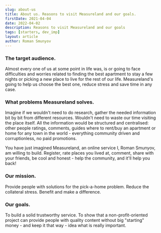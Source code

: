 ```yaml
---
slug: about-us
title: About us. Reasons to visit Measureland and our goals.
firstDate: 2021-04-04
date: 2022-04-02
description: Reasons to visit Measureland and our goals
tags: [starters, dev_imp]
layout: article
author: Roman Smunyov
---
```


<script>
    import Summary from "$lib/components/Article/Summary.svelte";
</script>

<Summary
    text="We're unique, cool and free. We're reducing stress and save time. By leaving relevant information you're helping yourself in the future."
/>

### The target audience.
Almost every one of us at some point in life was, is or going to face difficulties and worries related to finding the best apartment to stay a few nights or picking a new place to live for the rest of our life. Measureland's going to help us choose the best one, reduce stress and save time in any case.

### What problems Measureland solves.
Imagine if we wouldn't need to do research, gather the needed information bit by bit from different resources. Wouldn't need to waste our time visiting the place itself. All the information would be structured and centralised: other people ratings, comments, guides where to rent/buy an apartment or home for any town in the world - everything community driven and corruptionless, no paid promotions.

You have just imagined Measureland, an online service I, Roman Smunyov, am willing to build. Register, rate places you lived at, comment, share with your friends, be cool and honest - help the community, and it'll help you back!

### Our mission.
Provide people with solutions for the pick-a-home problem. Reduce the collateral stress. Benefit and make a difference.

### Our goals.
To build a solid trustworthy service. To show that a non-profit-oriented project can provide people with quality content without big "starting" money - and keep it that way - idea what is really important.
